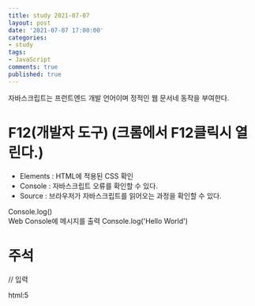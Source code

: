 ```yaml
---
title: study 2021-07-07
layout: post
date: '2021-07-07 17:00:00'
categories:
- study
tags:
- JavaScript
comments: true
published: true
---
```


자바스크립트는 프런트엔드 개발 언어이며 정적인 웹 문서네 동작을 부여한다.  

# F12(개발자 도구) (크롬에서 F12클릭시 열린다.)
- Elements : HTML에 적용된 CSS 확인
- Console : 자바스크립트 오류를 확인할 수 있다.
- Source : 브라우저가 자바스크립트를 읽어오는 과정을 확인할 수 있다.

Console.log()  
Web Console에 메시지를 출력 Console.log('Hello World')  

# 주석
// 입력

<script src="https://gist.github.com/parkhyoungmin/a0030cf75796c899abd0cc902c1d8542.js"></script>

html:5

